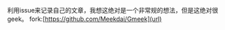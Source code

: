 利用issue来记录自己的文章，我想这绝对是一个非常规的想法，但是这绝对很geek。
fork:[https://github.com/Meekdai/Gmeek](url)
<!-- ##{"script":"<script async src='../js/index.js'></script>","style":"<style>
#header .postTitle {
  font-size: 24px;
}

#theCanvas {
  width: 100vw;
  height: 100vh;
}
</style>","timestamp":1490764810}## -->